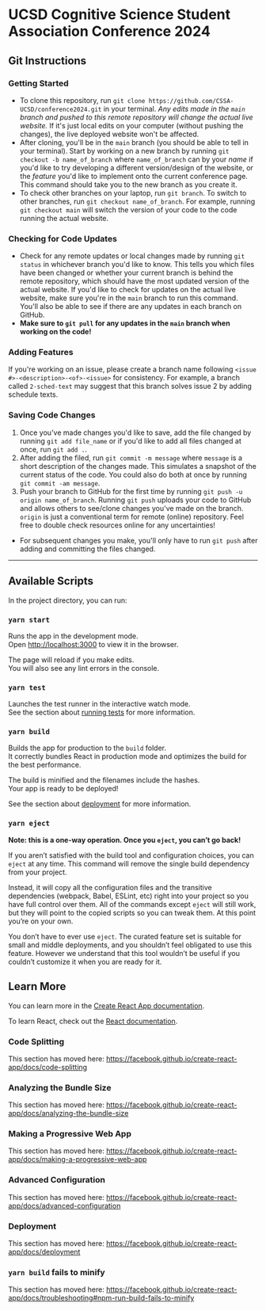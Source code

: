 # UCSD Cognitive Science Student Association Conference 2024

## Git Instructions
### Getting Started
* To clone this repository, run `git clone https://github.com/CSSA-UCSD/conference2024.git` in your terminal. *Any edits made in the `main` branch and pushed to this remote repository will change the actual live website.* If it's just local edits on your computer (without pushing the changes), the live deployed website won't be affected. 
* After cloning, you'll be in the `main` branch (you should be able to tell in your terminal). Start by working on a new branch by running `git checkout -b name_of_branch` where `name_of_branch` can by your *name* if you'd like to try developing a different version/design of the website, or the *feature* you'd like to implement onto the current conference page. This command should take you to the new branch as you create it.
* To check other branches on your laptop, run `git branch`. To switch to other branches, run `git checkout name_of_branch`. For example, running `git checkout main` will switch the version of your code to the code running the actual website. 
### Checking for Code Updates
* Check for any remote updates or local changes made by running `git status` in whichever branch you'd like to know. This tells you which files have been changed or whether your current branch is behind the remote repository, which should have the most updated version of the actual website. If you'd like to check for updates on the actual live website, make sure you're in the `main` branch to run this command. You'll also be able to see if there are any updates in each branch on GitHub.
* **Make sure to `git pull` for any updates in the `main` branch when working on the code!** 

### Adding Features
If you're working on an issue, please create a branch name following `<issue #>-<description>-<of>-<issue>` for consistency. For example, a branch called `2-sched-text` may suggest that this branch solves issue 2 by adding schedule texts.

### Saving Code Changes
1. Once you've made changes you'd like to save, add the file changed by running `git add file_name` or if you'd like to add all files changed at once, run `git add .`.
2. After adding the filed, run `git commit -m message` where `message` is a short description of the changes made. This simulates a snapshot of the current status of the code. You could also do both at once by running `git commit -am message`.
3. Push your branch to GitHub for the first time by running `git push -u origin name_of_branch`. Running `git push` uploads your code to GitHub and allows others to see/clone changes you've made on the branch. `origin` is just a conventional term for remote (online) repository. Feel free to double check resources online for any uncertainties! 
* For subsequent changes you make, you'll only have to run `git push` after adding and committing the files changed. 
---

## Available Scripts
In the project directory, you can run:

### `yarn start`

Runs the app in the development mode.<br />
Open [http://localhost:3000](http://localhost:3000) to view it in the browser.

The page will reload if you make edits.<br />
You will also see any lint errors in the console.

### `yarn test`

Launches the test runner in the interactive watch mode.<br />
See the section about [running tests](https://facebook.github.io/create-react-app/docs/running-tests) for more information.

### `yarn build`

Builds the app for production to the `build` folder.<br />
It correctly bundles React in production mode and optimizes the build for the best performance.

The build is minified and the filenames include the hashes.<br />
Your app is ready to be deployed!

See the section about [deployment](https://facebook.github.io/create-react-app/docs/deployment) for more information.

### `yarn eject`

**Note: this is a one-way operation. Once you `eject`, you can’t go back!**

If you aren’t satisfied with the build tool and configuration choices, you can `eject` at any time. This command will remove the single build dependency from your project.

Instead, it will copy all the configuration files and the transitive dependencies (webpack, Babel, ESLint, etc) right into your project so you have full control over them. All of the commands except `eject` will still work, but they will point to the copied scripts so you can tweak them. At this point you’re on your own.

You don’t have to ever use `eject`. The curated feature set is suitable for small and middle deployments, and you shouldn’t feel obligated to use this feature. However we understand that this tool wouldn’t be useful if you couldn’t customize it when you are ready for it.

## Learn More

You can learn more in the [Create React App documentation](https://facebook.github.io/create-react-app/docs/getting-started).

To learn React, check out the [React documentation](https://reactjs.org/).

### Code Splitting

This section has moved here: https://facebook.github.io/create-react-app/docs/code-splitting

### Analyzing the Bundle Size

This section has moved here: https://facebook.github.io/create-react-app/docs/analyzing-the-bundle-size

### Making a Progressive Web App

This section has moved here: https://facebook.github.io/create-react-app/docs/making-a-progressive-web-app

### Advanced Configuration

This section has moved here: https://facebook.github.io/create-react-app/docs/advanced-configuration

### Deployment

This section has moved here: https://facebook.github.io/create-react-app/docs/deployment

### `yarn build` fails to minify

This section has moved here: https://facebook.github.io/create-react-app/docs/troubleshooting#npm-run-build-fails-to-minify
